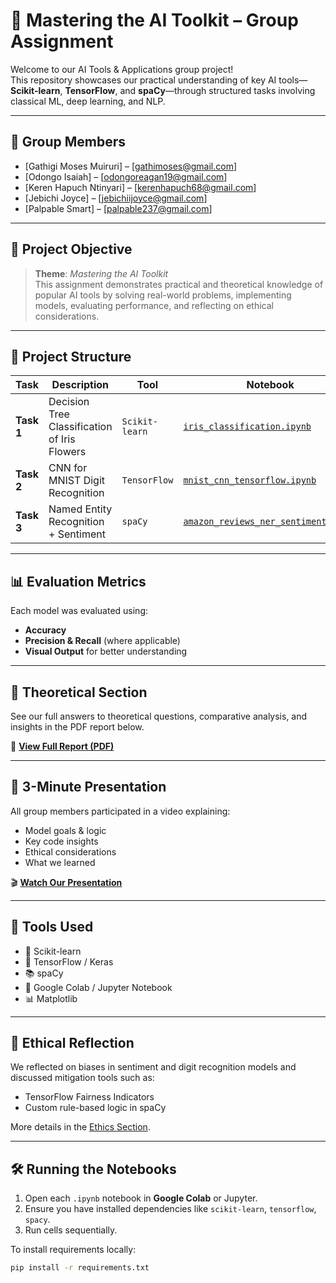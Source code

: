# 🧠 Mastering the AI Toolkit – Group Assignment

Welcome to our AI Tools & Applications group project!  
This repository showcases our practical understanding of key AI tools—**Scikit-learn**, **TensorFlow**, and **spaCy**—through structured tasks involving classical ML, deep learning, and NLP.

---

## 👥 Group Members

- [Gathigi Moses Muiruri] – [gathimoses@gmail.com]
- [Odongo Isaiah] – [odongoreagan19@gmail.com]
- [Keren Hapuch Ntinyari] – [kerenhapuch68@gmail.com]
- [Jebichi Joyce] – [jebichiijoyce@gmail.com]
- [Palpable Smart] – [palpable237@gmail.com]



---

## 🎯 Project Objective

> **Theme**: *Mastering the AI Toolkit*  
This assignment demonstrates practical and theoretical knowledge of popular AI tools by solving real-world problems, implementing models, evaluating performance, and reflecting on ethical considerations.

---

## 🧪 Project Structure

| Task | Description | Tool | Notebook |
|------|-------------|------|----------|
| **Task 1** | Decision Tree Classification of Iris Flowers | `Scikit-learn` | [`iris_classification.ipynb`](./task1.py) |
| **Task 2** | CNN for MNIST Digit Recognition | `TensorFlow` | [`mnist_cnn_tensorflow.ipynb`](./task2.py) |
| **Task 3** | Named Entity Recognition + Sentiment | `spaCy` | [`amazon_reviews_ner_sentiment.ipynb`](./task3.py) |

---

## 📊 Evaluation Metrics

Each model was evaluated using:
- **Accuracy**
- **Precision & Recall** (where applicable)
- **Visual Output** for better understanding

---

## 🧠 Theoretical Section

See our full answers to theoretical questions, comparative analysis, and insights in the PDF report below.

📄 **[View Full Report (PDF)](./report.pdf)**

---

## 🎥 3-Minute Presentation

All group members participated in a video explaining:
- Model goals & logic
- Key code insights
- Ethical considerations
- What we learned

🎬 **[Watch Our Presentation](link-to-your-video)**

---

## 🤖 Tools Used

- 🧮 Scikit-learn
- 🔢 TensorFlow / Keras
- 📚 spaCy
- 📝 Google Colab / Jupyter Notebook
- 📊 Matplotlib

---

## 🔐 Ethical Reflection

We reflected on biases in sentiment and digit recognition models and discussed mitigation tools such as:
- TensorFlow Fairness Indicators
- Custom rule-based logic in spaCy

More details in the [Ethics Section](link-to-report-pdf#ethics).

---

## 🛠️ Running the Notebooks

1. Open each `.ipynb` notebook in **Google Colab** or Jupyter.
2. Ensure you have installed dependencies like `scikit-learn`, `tensorflow`, `spacy`.
3. Run cells sequentially.

To install requirements locally:

```bash
pip install -r requirements.txt
